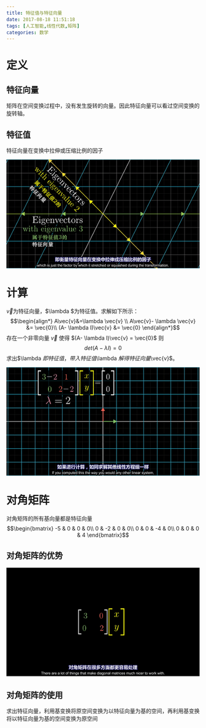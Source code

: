 ```yaml
---
title: 特征值与特征向量
date: 2017-08-18 11:51:18
tags: [人工智能,线性代数,矩阵]
categories: 数学
---
```


# 定义
## 特征向量
矩阵在空间变换过程中，没有发生旋转的向量。因此特征向量可以看过空间变换的旋转轴。
## 特征值
特征向量在变换中拉伸或压缩比例的因子

![特征值与特征向量意图](特征值与特征向量/b913d5fe665fdfb4c375bd44c0472610.gif)

<!--more-->

# 计算
$\vec{v}$为特征向量，$\lambda $为特征值。求解如下所示：
$$\begin{align*}
A\vec{v}&=\lambda \vec{v} \\
A\vec{v}- \lambda \vec{v} &= \vec{0}\\
(A- \lambda I)\vec{v} &= \vec{0}
\end{align*}$$
存在一个非零向量 $\vec{v}$ 使得 $(A- \lambda I)\vec{v} = \vec{0}$ 则
$$det(A- \lambda I)=0$$
求出$\lambda $即特征值，带入特征值$\lambda $解得特征向量$\vec{v}$。

![](特征值与特征向量/9553ee95232883adcf8266498d10940e.gif)


# 对角矩阵
对角矩阵的所有基向量都是特征向量
$$\begin{bmatrix}
-5 & 0 & 0 & 0\\
0 & -2 & 0 & 0\\
0 & 0 & -4 & 0\\
0 & 0 & 0 & 4
\end{bmatrix}$$
## 对角矩阵的优势

![对角矩阵的优势](特征值与特征向量/499a2ac1bc4a5887b31d67a795e19128.gif)

## 对角矩阵的使用
求出特征向量，利用基变换将原空间变换为以特征向量为基的空间，再利用基变换将以特征向量为基的空间变换为原空间
